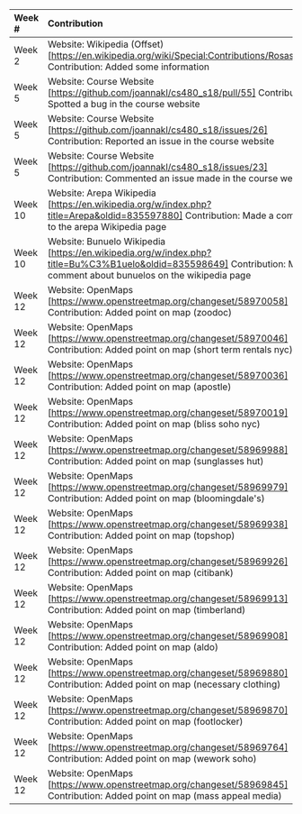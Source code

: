 
| Week #    | Contribution          | Contribution Type  |
|:------------- |:-------------|:-----|
| Week 2 | Website: Wikipedia (Offset) [https://en.wikipedia.org/wiki/Special:Contributions/Rosaswaby] Contribution: Added some information | Wikipedia |
| Week 5 | Website: Course Website [https://github.com/joannakl/cs480_s18/pull/55] Contribution: Spotted a bug in the course website | Course Website |
| Week 5 | Website: Course Website [https://github.com/joannakl/cs480_s18/issues/26] Contribution: Reported an issue in the course website | Course Website |
| Week 5 | Website: Course Website [https://github.com/joannakl/cs480_s18/issues/23] Contribution: Commented an issue made in the course website | Course Website |
| Week 10 | Website: Arepa Wikipedia [https://en.wikipedia.org/w/index.php?title=Arepa&oldid=835597880] Contribution: Made a comment to the arepa Wikipedia page  | Wikipedia |
| Week 10 | Website: Bunuelo Wikipedia [https://en.wikipedia.org/w/index.php?title=Bu%C3%B1uelo&oldid=835598649] Contribution:  Made a comment about bunuelos on the wikipedia page  | Wikipedia |
| Week 12 | Website: OpenMaps [https://www.openstreetmap.org/changeset/58970058] Contribution: Added point on map (zoodoc)| OpenMap |
| Week 12 | Website: OpenMaps [https://www.openstreetmap.org/changeset/58970046] Contribution: Added point on map (short term rentals nyc)| OpenMap|
| Week 12 | Website: OpenMaps [https://www.openstreetmap.org/changeset/58970036] Contribution: Added point on map (apostle)| OpenMap|
| Week 12 | Website: OpenMaps [https://www.openstreetmap.org/changeset/58970019] Contribution: Added point on map (bliss soho nyc)| OpenMap |
| Week 12 | Website: OpenMaps [https://www.openstreetmap.org/changeset/58969988] Contribution: Added point on map (sunglasses hut)| OpenMap |
| Week 12 | Website: OpenMaps [https://www.openstreetmap.org/changeset/58969979] Contribution: Added point on map (bloomingdale's)| OpenMap|
| Week 12 | Website: OpenMaps [https://www.openstreetmap.org/changeset/58969938] Contribution: Added point on map (topshop)| OpenMap |
| Week 12 | Website: OpenMaps [https://www.openstreetmap.org/changeset/58969926] Contribution: Added point on map (citibank)| OpenMap |
| Week 12 | Website: OpenMaps [https://www.openstreetmap.org/changeset/58969913] Contribution: Added point on map (timberland)| OpenMap |
| Week 12 | Website: OpenMaps [https://www.openstreetmap.org/changeset/58969908] Contribution: Added point on map (aldo)| OpenMap |
| Week 12 | Website: OpenMaps [https://www.openstreetmap.org/changeset/58969880] Contribution: Added point on map (necessary clothing)| OpenMap |
| Week 12 | Website: OpenMaps [https://www.openstreetmap.org/changeset/58969870] Contribution: Added point on map (footlocker)| OpenMap |
| Week 12 | Website: OpenMaps [https://www.openstreetmap.org/changeset/58969764] Contribution: Added point on map (wework soho)| OpenMap|
| Week 12 | Website: OpenMaps [https://www.openstreetmap.org/changeset/58969845] Contribution: Added point on map (mass appeal media)| OpenMap |



